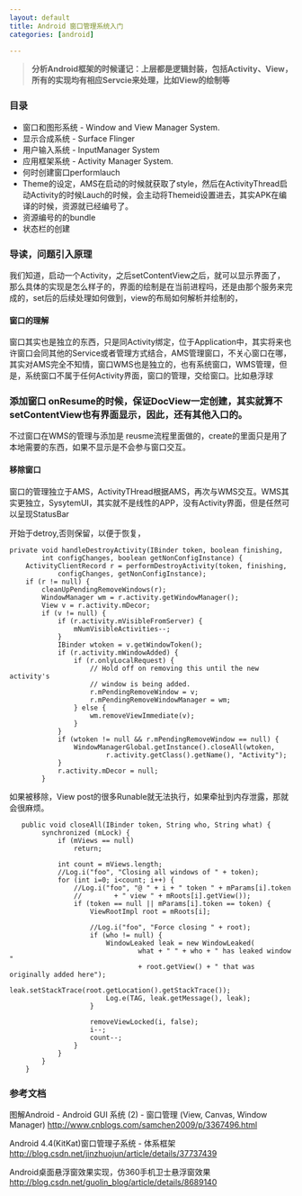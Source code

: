 ```yaml
---
layout: default
title: Android 窗口管理系统入门 
categories: [android]

---
```


> **分析Android框架的时候谨记：上层都是逻辑封装，包括Activity、View，所有的实现均有相应Servcie来处理，比如View的绘制等**

### 目录

* 窗口和图形系统 - Window and View Manager System.
* 显示合成系统 - Surface Flinger
* 用户输入系统 - InputManager System
* 应用框架系统 - Activity Manager System.
* 何时创建窗口performlauch
* Theme的设定，AMS在启动的时候就获取了style，然后在ActivityThread启动Activity的时候Lauch的时候，会主动将Themeid设置进去，其实APK在编译的时候，资源就已经编号了。
* 资源编号的的bundle
* 状态栏的创建

### 导读，问题引入原理

我们知道，启动一个Activity，之后setContentView之后，就可以显示界面了，那么具体的实现是怎么样子的，界面的绘制是在当前进程吗，还是由那个服务来完成的，set后的后续处理如何做到，view的布局如何解析并绘制的，


#### 窗口的理解

窗口其实也是独立的东西，只是同Activity绑定，位于Application中，其实将来也许窗口会同其他的Service或者管理方式结合，AMS管理窗口，不关心窗口在哪，其实对AMS完全不知情，窗口WMS也是独立的，也有系统窗口，WMS管理，但是，系统窗口不属于任何Activity界面，窗口的管理，交给窗口。比如悬浮球

		            

### 添加窗口   onResume的时候，保证DocView一定创建，其实就算不setContentView也有界面显示，因此，还有其他入口的。

不过窗口在WMS的管理与添加是	reusme流程里面做的，create的里面只是用了本地需要的东西，如果不显示是不会参与窗口交互。

	      

#### 移除窗口

窗口的管理独立于AMS，ActivityTHread根据AMS，再次与WMS交互。WMS其实更独立，SysytemUI，其实就不是线性的APP，没有Activity界面，但是任然可以呈现StatusBar

开始于detroy,否则保留，以便于恢复，

    private void handleDestroyActivity(IBinder token, boolean finishing,
            int configChanges, boolean getNonConfigInstance) {
        ActivityClientRecord r = performDestroyActivity(token, finishing,
                configChanges, getNonConfigInstance);
        if (r != null) {
            cleanUpPendingRemoveWindows(r);
            WindowManager wm = r.activity.getWindowManager();
            View v = r.activity.mDecor;
            if (v != null) {
                if (r.activity.mVisibleFromServer) {
                    mNumVisibleActivities--;
                }
                IBinder wtoken = v.getWindowToken();
                if (r.activity.mWindowAdded) {
                    if (r.onlyLocalRequest) {
                        // Hold off on removing this until the new activity's
                        // window is being added.
                        r.mPendingRemoveWindow = v;
                        r.mPendingRemoveWindowManager = wm;
                    } else {
                        wm.removeViewImmediate(v);
                    }
                }
                if (wtoken != null && r.mPendingRemoveWindow == null) {
                    WindowManagerGlobal.getInstance().closeAll(wtoken,
                            r.activity.getClass().getName(), "Activity");
                }
                r.activity.mDecor = null;
            }
            
 如果被移除，View post的很多Runable就无法执行，如果牵扯到内存泄露，那就会很麻烦。
            
	   public void closeAll(IBinder token, String who, String what) {
	        synchronized (mLock) {
	            if (mViews == null)
	                return;
	
	            int count = mViews.length;
	            //Log.i("foo", "Closing all windows of " + token);
	            for (int i=0; i<count; i++) {
	                //Log.i("foo", "@ " + i + " token " + mParams[i].token
	                //        + " view " + mRoots[i].getView());
	                if (token == null || mParams[i].token == token) {
	                    ViewRootImpl root = mRoots[i];
	
	                    //Log.i("foo", "Force closing " + root);
	                    if (who != null) {
	                        WindowLeaked leak = new WindowLeaked(
	                                what + " " + who + " has leaked window "
	                                + root.getView() + " that was originally added here");
	                        leak.setStackTrace(root.getLocation().getStackTrace());
	                        Log.e(TAG, leak.getMessage(), leak);
	                    }
	
	                    removeViewLocked(i, false);
	                    i--;
	                    count--;
	                }
	            }
	        }
	    }
	          
           
### 参考文档

 图解Android - Android GUI 系统 (2) - 窗口管理 (View, Canvas, Window Manager) <http://www.cnblogs.com/samchen2009/p/3367496.html>
 
 Android 4.4(KitKat)窗口管理子系统 - 体系框架 <http://blog.csdn.net/jinzhuojun/article/details/37737439>
  
 Android桌面悬浮窗效果实现，仿360手机卫士悬浮窗效果 <http://blog.csdn.net/guolin_blog/article/details/8689140> 